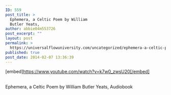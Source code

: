 ```yaml
---
ID: 559
post_title: >
  Ephemera, a Celtic Poem by William
  Butler Yeats,
author: abbie04m553726
post_excerpt: ""
layout: post
permalink: >
  https://universalflowuniversity.com/uncategorized/ephemera-a-celtic-poem-by-william-butler-yeats/
published: true
post_date: 2014-02-07 13:36:39
---
```

[embed]https://www.youtube.com/watch?v=k7w0_zwsU20[/embed]</br></br>
<p>Ephemera, a Celtic Poem by William Butler Yeats, Audiobook </p>